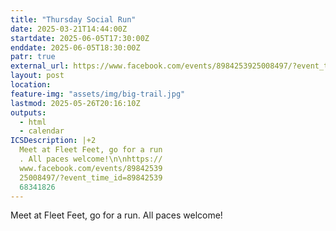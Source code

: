 ```yaml
---
title: "Thursday Social Run"
date: 2025-03-21T14:44:00Z
startdate: 2025-06-05T17:30:00Z
enddate: 2025-06-05T18:30:00Z
patr: true
external_url: https://www.facebook.com/events/8984253925008497/?event_time_id=8984253968341826
layout: post
location: 
feature-img: "assets/img/big-trail.jpg"
lastmod: 2025-05-26T20:16:10Z
outputs:
  - html
  - calendar
ICSDescription: |+2
  Meet at Fleet Feet, go for a run  . All paces welcome!\n\nhttps://  www.facebook.com/events/89842539  25008497/?event_time_id=89842539  68341826
---
```


Meet at Fleet Feet, go for a run. All paces welcome!<br>
  <br>
  
